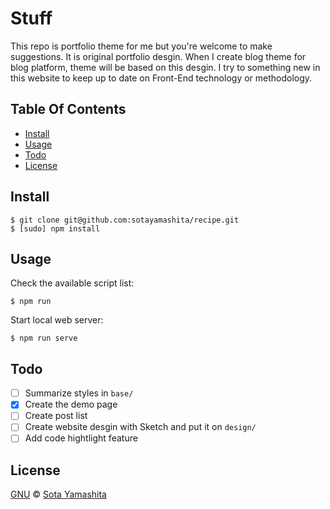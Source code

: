 Stuff
======

This repo is portfolio theme for me but you're welcome to make suggestions. It is original portfolio desgin. When I create blog theme for blog platform, theme will be based on this desgin. I try to something new in this website to keep up to date on Front-End technology or methodology.

## Table Of Contents

- [Install](#install)
- [Usage](#usage)
- [Todo](#todo)
- [License](#license) 

## Install 

    $ git clone git@github.com:sotayamashita/recipe.git
    $ [sudo] npm install

## Usage

Check the available script list:

    $ npm run

Start local web server:

    $ npm run serve


## Todo

- [ ] Summarize styles in `base/`
- [x] Create the demo page
- [ ] Create post list
- [ ] Create website desgin with Sketch and put it on `design/`
- [ ] Add code hightlight feature

## License

[GNU](https://github.com/sotayamashita/stuff/blob/master/LICENSE.md) © [Sota Yamashita](https://github.com/sotayamashita)

